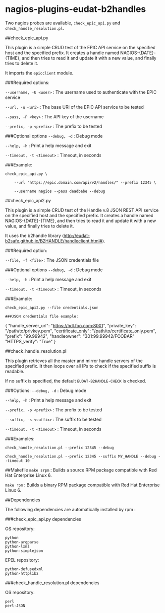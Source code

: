 # nagios-plugins-eudat-b2handles
Two nagios probes are available, `check_epic_api.py` and `check_handle_resolution.pl`.

##check_epic_api.py

This plugin is a simple CRUD test of the EPIC API service on the specified host and the specified prefix. It creates a handle named NAGIOS-{DATE}-{TIME}, and then tries to read it and update it with a new value, and finally tries to delete it.

It imports the `epicclient` module.

###Required options:

`--username, -U <user>` : The username used to authenticate with the EPIC service

`--url, -u <uri>` : The base URI of the EPIC API service to be tested

`--pass, -P <key>` : The API key of the username

`--prefix, -p <prefix>` : The prefix to be tested


###Optional options
`--debug, -d` : Debug mode

`--help, -h` : Print a help message and exit

`--timeout, -t <timeout>` : Timeout, in seconds

###Example:
```
check_epic_api.py \

	--url "https://epic.domain.com/api/v2/handles/" --prefix 12345 \

	--username nagios --pass deadbabe --debug
```

##check_epic_api2.py

This plugin is a simple CRUD test of the Handle v.8 JSON REST API service on the specified host and the specified prefix. It creates a handle named NAGIOS-{DATE}-{TIME}, and then tries to read it and update it with a new value, and finally tries to delete it.

It uses the b2handle library (http://eudat-b2safe.github.io/B2HANDLE/handleclient.html#).

###Required option:

`--file, -f <file>` : The JSON credentials file

###Optional options
`--debug, -d` : Debug mode

`--help, -h` : Print a help message and exit

`--timeout, -t <timeout>` : Timeout, in seconds

###Example:
```
check_epic_api2.py --file credentials.json

###JSON credentials file example:
```
{
  "handle_server_url": "https://hdl.foo.com:8001",
  "private_key": "/path/to/privkey.pem",
  "certificate_only": "/path/to/certificate_only.pem",
  "prefix": "99.99942",
  "handleowner": "301:99.99942/FOOBAR"
  "HTTPS_verify": "True"
}

##check_handle_resolution.pl

This plugin retrieves all the master and mirror handle servers of the specified prefix. It then loops over all IPs to check if the specified suffix is readable.

If no suffix is specified, the default `EUDAT-B2HANDLE-CHECK` is checked.

###Options:
`--debug, -d` : Debug mode

`--help, -h` : Print a help message and exit

`--prefix, -p <prefix>` : The prefix to be tested

`--suffix, -s <suffix>` : The suffix to be tested

`--timeout, -t <timeout>` : Timeout, in seconds

###Examples:
```
check_handle_resolution.pl --prefix 12345 --debug

check_handle_resolution.pl --prefix 12345 --suffix MY_HANDLE --debug --timeout 10
```

##Makefile
`make srpm` : Builds a source RPM package compatible with Red Hat Enterprise Linux 6.

`make rpm` : Builds a binary RPM package compatible with Red Hat Enterprise Linux 6.

##Dependencies

The following dependencies are automatically installed by rpm :

###check_epic_api.py dependencies

OS repository:

```
python
python-argparse
python-lxml
python-simplejson
```

EPEL repository:

```
python-defusedxml
python-httplib2
```

###check_handle_resolution.pl dependencies

OS repository:

```
perl
perl-JSON
```
